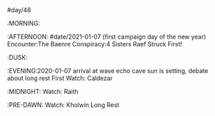 #day/48

:MORNING:

:AFTERNOON: #date/2021-01-07 (first campaign day of the new year)
Encounter:The Baenre Conspiracy:4 Sisters
Raef Struck First!

:DUSK:

:EVENING:2020-01-07
arrival at wave echo cave
sun is setting, debate about long rest
First Watch: Caldezar

:MIDNIGHT:
Watch: Raith

:PRE-DAWN:
Watch: Kholwin
Long Rest
